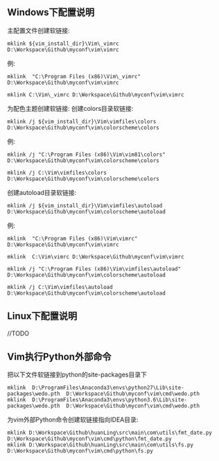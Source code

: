 ## Windows下配置说明
主配置文件创建软链接:
```
mklink ${vim_install_dir}\Vim\_vimrc D:\Workspace\Github\myconf\vim\vimrc
```
例:
```
mklink  "C:\Program Files (x86)\Vim\_vimrc" D:\Workspace\Github\myconf\vim\vimrc

mklink C:\Vim\_vimrc D:\Workspace\Github\myconf\vim\vimrc
```

为配色主题创建软链接:
创建colors目录软链接:
```
mklink /j ${vim_install_dir}\Vim\vimfiles\colors D:\Workspace\Github\myconf\vim\colorscheme\colors
```
例:
```
mklink /j "C:\Program Files (x86)\Vim\vim81\colors" D:\Workspace\Github\myconf\vim\colorscheme\colors

mklink /j C:\Vim\vimfiles\colors D:\Workspace\Github\myconf\vim\colorscheme\colors
```
创建autoload目录软链接:
```
mklink /j ${vim_install_dir}\Vim\vimfiles\autoload D:\Workspace\Github\myconf\vim\colorscheme\autoload
```
例:
```
mklink  "C:\Program Files (x86)\Vim\vimrc" D:\Workspace\Github\myconf\vim\vimrc

mklink  C:\Vim\vimrc D:\Workspace\Github\myconf\vim\vimrc

mklink /j "C:\Program Files (x86)\Vim\vimfiles\autoload" D:\Workspace\Github\myconf\vim\colorscheme\autoload

mklink /j C:\Vim\vimfiles\autoload D:\Workspace\Github\myconf\vim\colorscheme\autoload
```

## Linux下配置说明

//TODO

## Vim执行Python外部命令
把以下文件软链接到python的site-packages目录下
```
mklink  D:\ProgramFiles\Anaconda3\envs\python27\Lib\site-packages\wedo.pth  D:\Workspace\Github\myconf\vim\cmd\wedo.pth
mklink  D:\ProgramFiles\Anaconda3\envs\python3.6\Lib\site-packages\wedo.pth  D:\Workspace\Github\myconf\vim\cmd\wedo.pth
```

为vim外部Python命令创建软链接指向IDEA目录:
```
mklink D:\Workspace\Github\huanLing\src\main\com\utils\fmt_date.py D:\Workspace\Github\myconf\vim\cmd\python\fmt_date.py
mklink D:\Workspace\Github\huanLing\src\main\com\utils\fs.py D:\Workspace\Github\myconf\vim\cmd\python\fs.py
```
